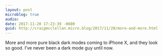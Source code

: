 ```yaml
---
layout: post
microblog: true
audio: 
date: 2017-11-20 17:23:39 -0600
guid: http://craigmcclellan.micro.blog/2017/11/20/more-and-more.html
---
```

More and more pure black dark modes coming to iPhone X, and they look so good. I’ve never been a dark mode guy until now. 

